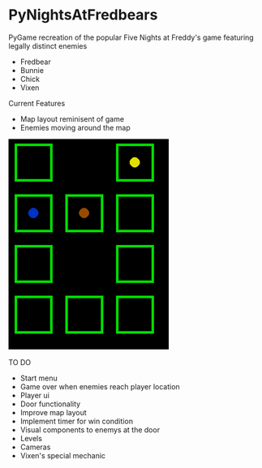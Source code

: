 # PyNightsAtFredbears
PyGame recreation of the popular Five Nights at Freddy's game featuring legally distinct enemies
- Fredbear
- Bunnie
- Chick
- Vixen

Current Features
- Map layout reminisent of game
- Enemies moving around the map

![alt text](https://github.com/BrandonK182/PyNightsAtFredbears/blob/main/PyNightDemo.gif)

TO DO
- Start menu
- Game over when enemies reach player location
- Player ui
- Door functionality
- Improve map layout
- Implement timer for win condition
- Visual components to enemys at the door
- Levels
- Cameras
- Vixen's special mechanic
